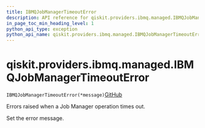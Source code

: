 ```yaml
---
title: IBMQJobManagerTimeoutError
description: API reference for qiskit.providers.ibmq.managed.IBMQJobManagerTimeoutError
in_page_toc_min_heading_level: 1
python_api_type: exception
python_api_name: qiskit.providers.ibmq.managed.IBMQJobManagerTimeoutError
---
```


# qiskit.providers.ibmq.managed.IBMQJobManagerTimeoutError

<span id="qiskit.providers.ibmq.managed.IBMQJobManagerTimeoutError" />

`IBMQJobManagerTimeoutError(*message)`[GitHub](https://github.com/qiskit/qiskit-ibmq-provider/tree/stable/0.17/qiskit/providers/ibmq/managed/exceptions.py "view source code")

Errors raised when a Job Manager operation times out.

Set the error message.

